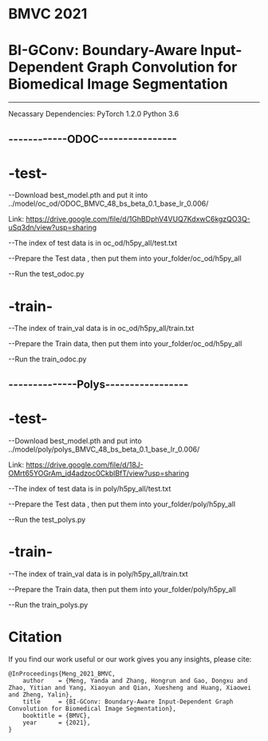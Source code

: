 # BMVC 2021
# BI-GConv: Boundary-Aware Input-Dependent Graph Convolution for Biomedical Image Segmentation 

---------------------------
Necassary Dependencies: PyTorch 1.2.0  Python 3.6
        



------------ODOC----------------
--------------------------------
# -test-

--Download best_model.pth and put it into ../model/oc_od/ODOC_BMVC_48_bs_beta_0.1_base_lr_0.006/

Link: https://drive.google.com/file/d/1GhBDphV4VUQ7KdxwC6kgzQO3Q-uSq3dn/view?usp=sharing

--The index of test data is in oc_od/h5py_all/test.txt

--Prepare the Test data , then put them into your_folder/oc_od/h5py_all

--Run the test_odoc.py


# -train-

--The index of train_val data is in oc_od/h5py_all/train.txt

--Prepare the Train data, then put them into your_folder/oc_od/h5py_all

--Run the train_odoc.py



--------------Polys-----------------
---------------------------------
# -test-

--Download best_model.pth and put into ../model/poly/polys_BMVC_48_bs_beta_0.1_base_lr_0.006/

Link: https://drive.google.com/file/d/18J-OMrt65YOGrAm_id4adzoc0CkblBfT/view?usp=sharing

--The index of test data is in poly/h5py_all/test.txt

--Prepare the Test data , then put them into your_folder/poly/h5py_all

--Run the test_polys.py


# -train-

--The index of train_val data is in poly/h5py_all/train.txt

--Prepare the Train data, then put them into your_folder/poly/h5py_all

--Run the train_polys.py


# Citation
If you find our work useful or our work gives you any insights, please cite:
```
@InProceedings{Meng_2021_BMVC,
    author    = {Meng, Yanda and Zhang, Hongrun and Gao, Dongxu and Zhao, Yitian and Yang, Xiaoyun and Qian, Xuesheng and Huang, Xiaowei and Zheng, Yalin},
    title     = {BI-GConv: Boundary-Aware Input-Dependent Graph Convolution for Biomedical Image Segmentation},
    booktitle = {BMVC},
    year      = {2021},
}

```


